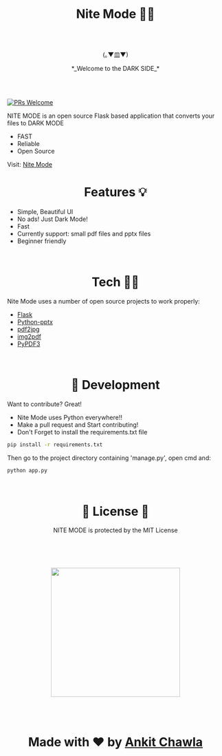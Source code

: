 
<h1 align = 'center'> Nite Mode 👨‍🚀</h1>

<br>
<br>
<p align ='center'> (｡▼皿▼) <p>
<p align = 'center' > *_Welcome to the DARK SIDE_* </p>


<br>
<br>

[![PRs Welcome](https://img.shields.io/badge/PRs-welcome-brightgreen.svg?style=flat-square)](http://makeapullrequest.com)


NITE MODE is an open source Flask based application that converts your files to DARK MODE

- FAST
- Reliable
- Open Source

Visit: <a href = 'https://thechawla225.pythonanywhere.com'> Nite Mode <a>


<h1 align = 'center'> Features 💡 </h1>

- Simple, Beautiful UI
- No ads! Just Dark Mode!
- Fast
- Currently support: small pdf files and pptx files 
- Beginner friendly 

<br>
<h1 align = 'center'> Tech 👨‍💻 </h1>

Nite Mode uses a number of open source projects to work properly:

<ul>
  <li><a href = 'https://github.com/pallets/flask'> Flask <a> </li>
  <li><a href = 'https://github.com/scanny/python-pptx'> Python-pptx <a> </li>
  <li><a href = 'https://github.com/pankajr141/pdf2jpg'> pdf2jpg <a> </li>
  <li><a href = 'https://github.com/josch/img2pdf'> img2pdf <a> </li>
  <li><a href = 'https://github.com/sfneal/PyPDF3'> PyPDF3 <a> </li>
</ul>
    
<br>

<h1 align = 'center'> 🔨 Development</h1>

Want to contribute? Great!

- Nite Mode uses Python everywhere!!
- Make a pull request and Start contributing!
- Don't Forget to install the requirements.txt file

```sh
pip install -r requirements.txt
```
Then go to the project directory containing 'manage.py', open cmd and:

```sh
python app.py 
```

<br>

<h1 align = 'center'>📄 License 📄</h1>

<p align  = 'center'>NITE MODE is protected by the MIT License</p>

<br>
<br>
 <br>
 <p align  ='center' ><img  src = 'https://media.giphy.com/media/4SBtIAp4sEDxC/giphy.gif?cid=790b7611dd1ac26fbc0e8a15bc86051cee0e39639fbc3ccf&rid=giphy.gif&ct=g' width="300" height="300"></p>
    
<br>
<br>
    
<h1 align = 'center'>Made with ❤️ by <a href = 'https://github.com/thechawla225'>Ankit Chawla</a></h1>
